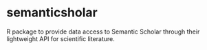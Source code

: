 # semanticsholar
R package to provide data access to Semantic Scholar through their lightweight API for scientific literature.
